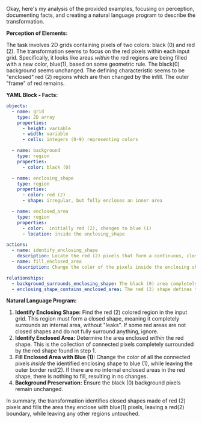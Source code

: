 Okay, here's my analysis of the provided examples, focusing on perception, documenting facts, and creating a natural language program to describe the transformation.

**Perception of Elements:**

The task involves 2D grids containing pixels of two colors: black (0) and red (2). The transformation seems to focus on the red pixels within each input grid. Specifically, it looks like areas *within* the red regions are being filled with a new color, blue(1), based on some geometric rule. The black(0) background seems unchanged. The defining characteristic seems to be "enclosed" red (2) regions which are then changed by the infill. The outer "frame" of red remains.

**YAML Block - Facts:**


```yaml
objects:
  - name: grid
    type: 2D array
    properties:
      - height: variable
      - width: variable
      - cells: integers (0-9) representing colors

  - name: background
    type: region
    properties:
      - color: black (0)

  - name: enclosing_shape
    type: region
    properties:
      - color: red (2)
      - shape: irregular, but fully encloses an inner area

  - name: enclosed_area
    type: region
    properties:
      - color:  initially red (2), changes to blue (1)
      - location: inside the enclosing_shape

actions:
  - name: identify_enclosing_shape
    description: Locate the red (2) pixels that form a continuous, closed shape.
  - name: fill_enclosed_area
    description: Change the color of the pixels inside the enclosing shape to blue (1), while leaving a border of one red(2) pixel.

relationships:
  - background_surrounds_enclosing_shape: The black (0) area completely surrounds the red (2) shape.
  - enclosing_shape_contains_enclosed_area: The red (2) shape defines the boundary of the area to be filled.
```


**Natural Language Program:**

1. **Identify Enclosing Shape:** Find the red (2) colored region in the input grid.  This region must form a closed shape, meaning it completely surrounds an internal area, without "leaks". If some red areas are not closed shapes and do not fully surround anything, ignore.
2. **Identify Enclosed Area:** Determine the area enclosed *within* the red shape. This is the collection of connected pixels completely surrounded by the red shape found in step 1.
3. **Fill Enclosed Area with Blue (1):** Change the color of all the connected pixels *inside* the identified enclosing shape to blue (1), while leaving the outer border red(2). If there are no internal enclosed areas in the red shape, there is nothing to fill, resulting in no changes.
4. **Background Preservation:** Ensure the black (0) background pixels remain unchanged.

In summary, the transformation identifies closed shapes made of red (2) pixels and fills the area they enclose with blue(1) pixels, leaving a red(2) boundary, while leaving any other regions untouched.
